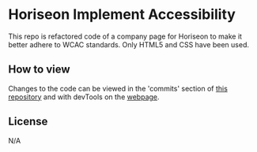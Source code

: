 # Horiseon Implement Accessibility
This repo is refactored code of a company page for Horiseon to make it better adhere to WCAC standards. Only HTML5 and CSS have been used.

## How to view
Changes to the code can be viewed in the 'commits' section of [this repository]() and with devTools on the [webpage]().

## License
N/A
